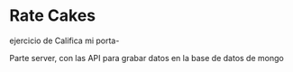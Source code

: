 # Rate Cakes

  ejercicio de Califica mi porta-
  
  Parte server, con las API para grabar datos en la base de datos de mongo